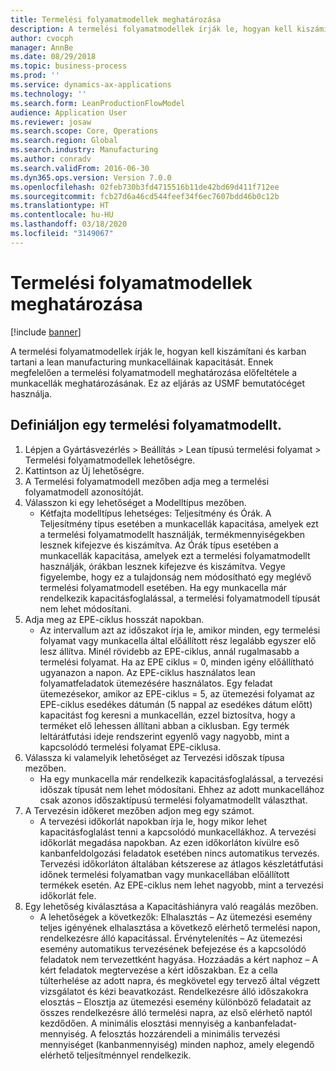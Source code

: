 ```yaml
---
title: Termelési folyamatmodellek meghatározása
description: A termelési folyamatmodellek írják le, hogyan kell kiszámítani és karban tartani a lean manufacturing munkacelláinak kapacitását.
author: cvocph
manager: AnnBe
ms.date: 08/29/2018
ms.topic: business-process
ms.prod: ''
ms.service: dynamics-ax-applications
ms.technology: ''
ms.search.form: LeanProductionFlowModel
audience: Application User
ms.reviewer: josaw
ms.search.scope: Core, Operations
ms.search.region: Global
ms.search.industry: Manufacturing
ms.author: conradv
ms.search.validFrom: 2016-06-30
ms.dyn365.ops.version: Version 7.0.0
ms.openlocfilehash: 02feb730b3fd4715516b11de42bd69d411f712ee
ms.sourcegitcommit: fcb27d6a46cd544feef34f6ec7607bdd46b0c12b
ms.translationtype: HT
ms.contentlocale: hu-HU
ms.lasthandoff: 03/18/2020
ms.locfileid: "3149067"
---
```

# <a name="define-production-flow-models"></a>Termelési folyamatmodellek meghatározása

[!include [banner](../../includes/banner.md)]

A termelési folyamatmodellek írják le, hogyan kell kiszámítani és karban tartani a lean manufacturing munkacelláinak kapacitását. Ennek megfelelően a termelési folyamatmodell meghatározása előfeltétele a munkacellák meghatározásának. Ez az eljárás az USMF bemutatócéget használja.


## <a name="define-a-production-flow-model"></a>Definiáljon egy termelési folyamatmodellt. 
1. Lépjen a Gyártásvezérlés > Beállítás > Lean típusú termelési folyamat > Termelési folyamatmodellek lehetőségre.
2. Kattintson az Új lehetőségre.
3. A Termelési folyamatmodell mezőben adja meg a termelési folyamatmodell azonosítóját.
4. Válasszon ki egy lehetőséget a Modelltípus mezőben.
    * Kétfajta modelltípus lehetséges: Teljesítmény és Órák. A Teljesítmény típus esetében a munkacellák kapacitása, amelyek ezt a termelési folyamatmodellt használják, termékmennyiségekben lesznek kifejezve és kiszámítva. Az Órák típus esetében a munkacellák kapacitása, amelyek ezt a termelési folyamatmodellt használják, órákban lesznek kifejezve és kiszámítva. Vegye figyelembe, hogy ez a tulajdonság nem módosítható egy meglévő termelési folyamatmodell esetében. Ha egy munkacella már rendelkezik kapacitásfoglalással, a termelési folyamatmodell típusát nem lehet módosítani.  
5. Adja meg az EPE-ciklus hosszát napokban.
    * Az intervallum azt az időszakot írja le, amikor minden, egy termelési folyamat vagy munkacella által előállított rész legalább egyszer elő lesz állítva. Minél rövidebb az EPE-ciklus, annál rugalmasabb a termelési folyamat. Ha az EPE ciklus = 0, minden igény előállítható ugyanazon a napon. Az EPE-ciklus használatos lean folyamatfeladatok ütemezésére használatos. Egy feladat ütemezésekor, amikor az EPE-ciklus = 5, az ütemezési folyamat az EPE-ciklus esedékes dátumán (5 nappal az esedékes dátum előtt) kapacitást fog keresni a munkacellán, ezzel biztosítva, hogy a terméket elő lehessen állítani abban a ciklusban. Egy termék leltárátfutási ideje rendszerint egyenlő vagy nagyobb, mint a kapcsolódó termelési folyamat EPE-ciklusa.  
6. Válassza ki valamelyik lehetőséget az Tervezési időszak típusa mezőben.
    * Ha egy munkacella már rendelkezik kapacitásfoglalással, a tervezési időszak típusát nem lehet módosítani. Ehhez az adott munkacellához csak azonos időszaktípusú termelési folyamatmodellt választhat.  
7. A Tervezésin időkeret mezőben adjon meg egy számot.
    * A tervezési időkorlát napokban írja le, hogy mikor lehet kapacitásfoglalást tenni a kapcsolódó munkacellákhoz. A tervezési időkorlát megadása napokban.   Az ezen időkorláton kívülre eső kanbanfeldolgozási feladatok esetében nincs automatikus tervezés. Tervezési időkorláton általában kétszerese az átlagos készletátfutási időnek termelési folyamatban vagy munkacellában előállított termékek esetén. Az EPE-ciklus nem lehet nagyobb, mint a tervezési időkorlát fele.     
8. Egy lehetőség kiválasztása a Kapacitáshiányra való reagálás mezőben.
    * A lehetőségek a következők: Elhalasztás – Az ütemezési esemény teljes igényének elhalasztása a következő elérhető termelési napon, rendelkezésre álló kapacitással. Érvénytelenítés – Az ütemezési esemény automatikus tervezésének befejezése és a kapcsolódó feladatok nem tervezettként hagyása.   Hozzáadás a kért naphoz – A kért feladatok megtervezése a kért időszakban. Ez a cella túlterhelése az adott napra, és megkövetel egy tervező által végzett vizsgálatot és kézi beavatkozást.   Rendelkezésre álló időszakokra elosztás – Elosztja az ütemezési esemény különböző feladatait az összes rendelkezésre álló termelési napra, az első elérhető naptól kezdődően. A minimális elosztási mennyiség a kanbanfeladat-mennyiség. A felosztás hozzárendeli a minimális tervezési mennyiséget (kanbanmennyiség) minden naphoz, amely elegendő elérhető teljesítménnyel rendelkezik.  

